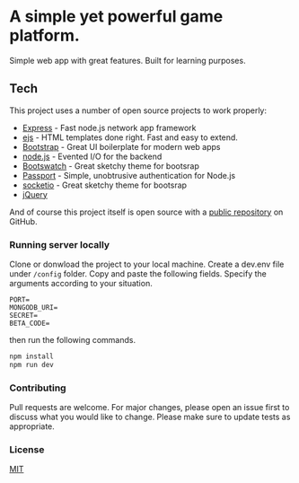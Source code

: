 # A simple yet powerful game platform.
Simple web app with great features.
Built for learning purposes.

## Tech

This project uses a number of open source projects to work properly:

* [Express] - Fast node.js network app framework
* [ejs] - HTML templates done right. Fast and easy to extend.
* [Bootstrap] - Great UI boilerplate for modern web apps
* [node.js] - Evented I/O for the backend
* [Bootswatch] - Great sketchy theme for bootsrap
* [Passport] - Simple, unobtrusive authentication for Node.js
* [socketio] - Great sketchy theme for bootsrap
* [jQuery]

And of course this project itself is open source with a [public repository][repo] on GitHub.

### Running server locally
Clone or donwload the project to your local machine.
Create a dev.env file under `/config` folder.
Copy and paste the following fields. Specify the arguments according to your situation.
```env
PORT=
MONGODB_URI=
SECRET=
BETA_CODE=
```
then run the following commands.
```bash
npm install
npm run dev
```
### Contributing
Pull requests are welcome. For major changes, please open an issue first to discuss what you would like to change.
Please make sure to update tests as appropriate.

### License
[MIT](https://choosealicense.com/licenses/mit/)

   [repo]: <https://github.com/joemccann/dillinger>
   [ejs]: <https://github.com/mde/ejs>
   [Bootstrap]: <https://getbootstrap.com>
   [node.js]: <http://nodejs.org>
   [Bootswatch]: <https://bootswatch.com/sketchy/>
   [jQuery]: <http://jquery.com>
   [express]: <http://expressjs.com>
   [socketio]: <https://socket.io>
   [Passport]: <http://www.passportjs.org>

